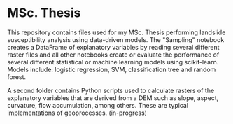 # MSc. Thesis

This repository contains files used for my MSc. Thesis performing landslide susceptibility analysis using data-driven models. The "Sampling" notebook creates a DataFrame of explanatory variables by reading several different raster files and all other notebooks create or evaluate the performance of several different statistical or machine learning models using scikit-learn. Models include: logistic regression, SVM, classification tree and random forest.

A second folder contains Python scripts used to calculate rasters of the explanatory variables that are derived from a DEM such as slope, aspect, curvature, flow accumulation, among others. These are typical implementations of geoprocesses. (in-progress)
